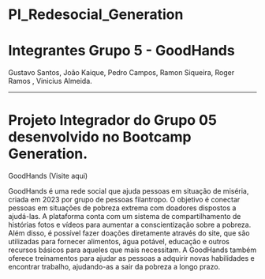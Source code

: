 # PI_Redesocial_Generation


 # Integrantes Grupo 5 - GoodHands

   Gustavo Santos,
   João Kaique,
   Pedro Campos,
   Ramon Siqueira,
   Roger Ramos ,
   Vinicius Almeida.
  
 -----------------------------------------------------------------------------------------------------------------------------------------------------------------------------------
# Projeto Integrador do Grupo 05 desenvolvido no Bootcamp Generation.

GoodHands  (Visite aqui)

GoodHands é uma rede social que ajuda pessoas em situação de miséria, criada em 2023 por grupo de pessoas filantropo. O objetivo é conectar pessoas em situações de pobreza extrema com doadores dispostos a ajudá-las. A plataforma conta com um sistema de compartilhamento de histórias fotos e vídeos para aumentar a conscientização sobre a pobreza. Além disso, é possível fazer doações diretamente através do site, que são utilizadas para fornecer alimentos, água potável, educação e outros recursos básicos para aqueles que mais necessitam. A GoodHands também oferece treinamentos para ajudar as pessoas a adquirir novas habilidades e encontrar trabalho, ajudando-as a sair da pobreza a longo prazo.

